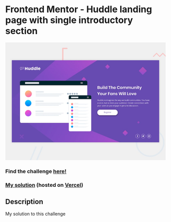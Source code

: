 # Frontend Mentor - Huddle landing page with single introductory section

![Design preview for the Huddle landing page with alternating feature blocks coding challenge](./design/desktop-preview.jpg)

### Find the challenge [**here!**](https://www.frontendmentor.io/challenges/huddle-landing-page-with-a-single-introductory-section-B_2Wvxgi0)

### [My solution](https://fm-6-huddle-landing-page-alternating-feature-blocks.now.sh/) (hosted on [Vercel](https://vercel.com/))

## Description

My solution to this challenge
